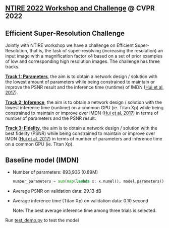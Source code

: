 ## [NTIRE 2022 Workshop and Challenge](https://data.vision.ee.ethz.ch/cvl/ntire22/) @ CVPR 2022
## Efficient Super-Resolution Challenge


Jointly with NTIRE workshop we have a challenge on Efficient Super-Resolution, that is, the task of super-resolving (increasing the resolution) an input image with a magnification factor x4 based on a set of prior examples of low and corresponding high resolution images. The challenge has three tracks.

**[Track 1: Parameters](https://competitions.codalab.org/competitions/20167)**, the aim is to obtain a network design / solution with the lowest amount of parameters while being constrained to maintain or improve the PSNR result and the inference time (runtime) of IMDN ([Hui et al, 2017](https://arxiv.org/abs/1909.11856)).

**[Track 2: Inference](https://competitions.codalab.org/competitions/20168)**, the aim is to obtain a network design / solution with the lowest inference time (runtime) on a common GPU (ie. Titan Xp) while being constrained to maintain or improve over IMDN ([Hui et al, 2017](https://arxiv.org/abs/1909.11856)) in terms of number of parameters and the PSNR result.

**[Track 3: Fidelity](https://competitions.codalab.org/competitions/20169)**, the aim is to obtain a network design / solution with the best fidelity (PSNR) while being constrained to maintain or improve over IMDN ([Hui et al, 2017](https://arxiv.org/abs/1909.11856)) in terms of number of parameters and inference time on a common GPU (ie. Titan Xp).

## Baseline model (IMDN)

* Number of parameters: 893,936 (0.89M)

    ```python
    number_parameters = sum(map(lambda x: x.numel(), model.parameters()))
    ```

* Average PSNR on validation data: 29.13 dB

* Average inference time (Titan Xp) on validation data: 0.10 second 

    Note: The best average inference time among three trials is selected.

Run [test_demo.py](test_demo.py) to test the model
